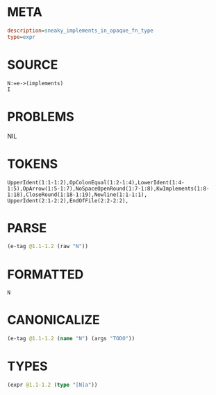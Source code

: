 # META
~~~ini
description=sneaky_implements_in_opaque_fn_type
type=expr
~~~
# SOURCE
~~~roc
N:=e->(implements)
I
~~~
# PROBLEMS
NIL
# TOKENS
~~~zig
UpperIdent(1:1-1:2),OpColonEqual(1:2-1:4),LowerIdent(1:4-1:5),OpArrow(1:5-1:7),NoSpaceOpenRound(1:7-1:8),KwImplements(1:8-1:18),CloseRound(1:18-1:19),Newline(1:1-1:1),
UpperIdent(2:1-2:2),EndOfFile(2:2-2:2),
~~~
# PARSE
~~~clojure
(e-tag @1.1-1.2 (raw "N"))
~~~
# FORMATTED
~~~roc
N
~~~
# CANONICALIZE
~~~clojure
(e-tag @1.1-1.2 (name "N") (args "TODO"))
~~~
# TYPES
~~~clojure
(expr @1.1-1.2 (type "[N]a"))
~~~
